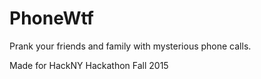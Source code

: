 # PhoneWtf
Prank your friends and family with mysterious phone calls.

Made for HackNY Hackathon Fall 2015
